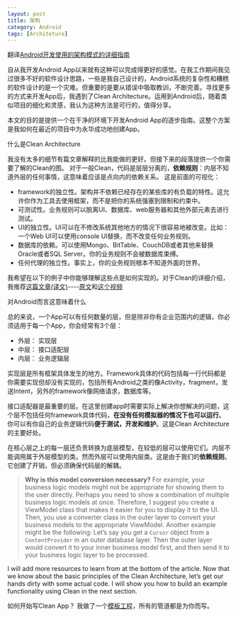 ```yaml
---
layout: post
title: 架构 
category: Android
tags: [Architeture]
---
```


翻译[Android开发使用的架构模式的详细指南](https://medium.com/@dmilicic/a-detailed-guide-on-developing-android-apps-using-the-clean-architecture-pattern-d38d71e94029#.f0pg5top3)

自从我开发Android App以来就有这种可以完成得更好的感觉。在我工作期间我见过很多不好的软件设计思路，一些是我自己设计的，Android系统的复杂性和糟糕的软件设计的是一个灾难。但重要的是要从错误中吸取教训，不断完善。寻找更多的方式来开发App后，我遇到了Clean Architecture。运用到Android后，随着类似项目的细化和灵感，我认为这种方法是可行的，值得分享。

本文的目的是提供一个在干净的环境下开发Android App的逐步指南。这整个方案是我如何在最近的项目中为永华成功地创建App。

什么是Clean Architecture

我没有太多的细节有篇文章解释的比我能做的更好。但接下来的段落提供一个你需要了解的Clean的图。
对于一般Clean，代码是层层分离的，**依赖规则**：内层不知道外层的任何事情，这意味着应该是点向内的依赖关系。
这是前面的可视化：
![]()
* framework的独立性。架构并不依赖已经存在的某些库的有负载的特性。这允许你作为工具去使用框架，而不是把你的系统强塞到限制和约束中。
* 可测试性。业务规则可以脱离UI、数据库、web服务器和其他外部元素去进行测试。
* UI的独立性。UI可以在不修改系统其他地方的情况下很容易地被改变。比如：一个Web UI可以使用console UI替换，而不改变任何业务规则。
* 数据库的依赖。可以使用Mongo、BitTable、CouchDB或者其他来替换Oracle或者SQL Server。你的业务规则不会被数据库束缚。
* 任何代理的独立性。事实上，你的业务规则根本不知道外面的世界。

我希望在以下的例子中你能够理解这些点是如何实现的。对于Clean的详细介绍，我推荐[这篇文章(译文)](http://www.cnblogs.com/tiantianbyconan/p/5276587.html)----[原文](https://8thlight.com/blog/uncle-bob/2012/08/13/the-clean-architecture.html)和[这个视频](https://vimeo.com/43612849)

对Android而言这意味着什么

总的来说，一个App可以有任何数量的层，但是除非你有企业范围内的逻辑，你必须适用于每一个App，你会经常有3个层：
* 外层： 实现层
* 中层： 接口适配层
* 内层： 业务逻辑层

实现层是所有框架具体发生的地方。Framework具体的代码包括每一行代码都是你需要实现但却没有实现的，包括所有Android之类的像Activity，fragment，发送Intent，另外的framework像网络请求，数据库等。

接口适配器是最重要的层。在这里创建app时需要实际上解决你想解决的问题，这个层不包括任何framework具体代码，**在没有任何模拟器的情况下也可以运行**。你可以有你自己的业务逻辑代码**便于测试，开发和维护**。这是Clean Architecture的主要好处。

在核心层之上的每一层还负责转换为底层模型，在较低的层可以使用它们。内层不能调用属于外层模型的类。然而外层可以使用内层类。这是由于我们的**依赖规则**。它创建了开销，但必须确保代码层的解耦。


> **Why is this model conversion necessary?** For example, your business logic models might not be appropriate for showing them to the user directly. Perhaps you need to show a combination of multiple business logic models at once. Therefore, I suggest you create a ViewModel class that makes it easier for you to display it to the UI. Then, you use a converter class in the outer layer to convert your business models to the appropriate ViewModel.
Another example might be the following: Let’s say you get a `Cursor` object from a `ContentProvider` in an outer database layer. Then the outer layer would convert it to your inner business model first, and then send it to your business logic layer to be processed.

I will add more resources to learn from at the bottom of the article. Now that we know about the basic principles of the Clean Architecture, let’s get our hands dirty with some actual code. I will show you how to build an example functionality using Clean in the next section.

如何开始写Clean App？
我做了一个[模板工程](https://github.com/dmilicic/Android-Clean-Boilerplate)，所有的管道都是为你而写。



















